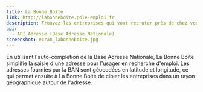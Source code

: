 ```yaml
---
title: La Bonne Boîte
link: http://labonneboite.pole-emploi.fr
description: Trouvez les entreprises qui vont recruter près de chez vous
api:
  - API Adresse (Base Adresse Nationale)
screenshot: ecran_labonneboite.jpg
---
```


En utilisant l'auto-completion de la Base Adresse Nationale, La Bonne Boîte simplifie la saisie d'une adresse pour l'usager en recherche d'emploi. Les adresses fournies par la BAN sont géocodées en latitude et longitude, ce qui permet ensuite à La Bonne Boite de cibler les entreprises dans un rayon géographique autour de l'adresse.
